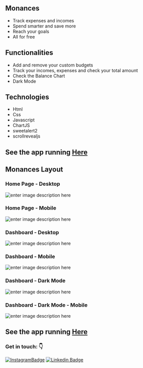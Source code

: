 ## Monances
- Track expenses and incomes
- Spend smarter and save more
- Reach your goals
- All for free
## Functionalities
- Add and remove your custom budgets
- Track your incomes, expenses and check your total amount
- Check the Balance Chart
- Dark Mode
## Technologies
-  Html
- Css
- Javascript
- ChartJS
- sweetalert2
- scrollrevealjs

## See the app running [Here](https://monances.vercel.app/)
## Monances Layout
### Home Page - Desktop
![enter image description here](https://github.com/ViniSCode/Monances/blob/main/images/Monances_home_page.png?raw=true)
### Home Page - Mobile
![enter image description here](https://github.com/ViniSCode/Monances/blob/main/images/Monances_home_page_mobile.png?raw=true)
### Dashboard - Desktop 
![enter image description here](https://github.com/ViniSCode/Monances/blob/main/images/Monances_Dashboard.png?raw=true)
### Dashboard - Mobile
![enter image description here](https://github.com/ViniSCode/Monances/blob/main/images/Monances_Dashboard_light_mobile.png?raw=true)
### Dashboard - Dark Mode
![enter image description here](https://github.com/ViniSCode/Monances/blob/main/images/Monances_Dashboard_dark.png?raw=true)

### Dashboard - Dark Mode - Mobile
![enter image description here](https://github.com/ViniSCode/Monances/blob/main/images/Monances_Dashboard_dark_mobile.png?raw=true)

## See the app running [Here](https://monances.vercel.app/)
### Get in touch: 👇 
[![InstagramBadge](https://img.shields.io/badge/-@harsharma_16-D60187?style=flat-square&labelColor=D60187&logo=instagram&logoColor=white&link=https://www.instagram.com/harsharma_16/)](https://www.instagram.com/harsharma_16/) [![Linkedin Badge](https://img.shields.io/badge/-Harsh%20Kumar%20Sharma-1B63F5?style=flat-square&logo=Linkedin&logoColor=white&link=https://www.linkedin.com/in/harsh-kumar-sharma-87a85024b/)](https://www.linkedin.com/in/harsh-kumar-sharma-87a85024b/) 
